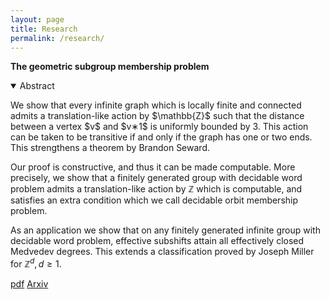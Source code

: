 ```yaml
---
layout: page
title: Research
permalink: /research/
---
```


__The geometric subgroup membership problem__

<details open onclick="return false">
<summary> Abstract </summary>
<p>
We show that every infinite graph which is locally finite and connected admits a translation-like action by $\mathbb{Z}$ such that the distance between a vertex $v$ and $v∗1$ is uniformly bounded by 3. This action can be taken to be transitive if and only if the graph has one or two ends. This strengthens a theorem by Brandon Seward.
  
Our proof is constructive, and thus it can be made computable. More precisely, we show that a finitely generated group with decidable word problem admits a translation-like action by $\mathbb{Z}$ which is computable, and satisfies an extra condition which we call decidable orbit membership problem.

As an application we show that on any finitely generated infinite group with decidable word problem, effective subshifts attain all effectively closed  Medvedev degrees. This extends a classification proved by Joseph Miller for $\mathbb{Z}^{d}, d≥1$. 
  </p>  
</details>

[pdf](files/Paper_1.pdf) [Arxiv](https://arxiv.org/abs/2303.14820)




